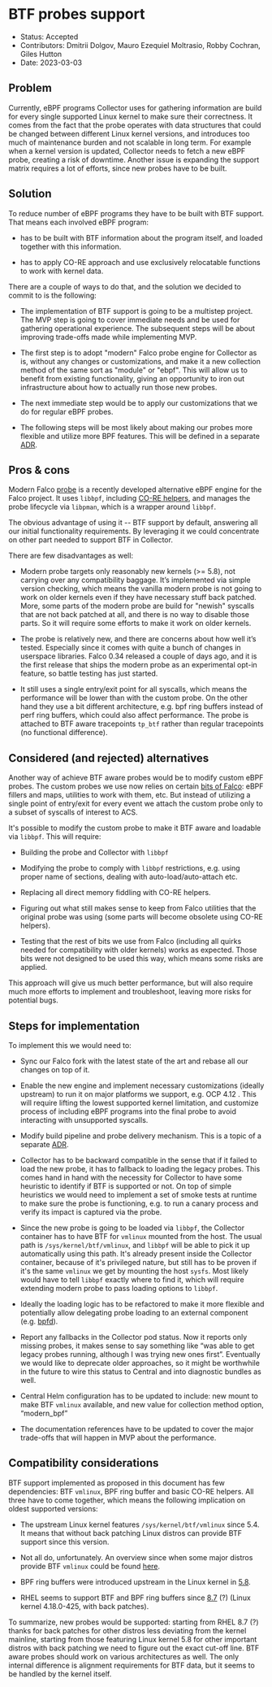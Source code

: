 # BTF probes support

- Status: Accepted
- Contributors: Dmitrii Dolgov, Mauro Ezequiel Moltrasio, Robby Cochran, Giles Hutton
- Date: 2023-03-03

## Problem

Currently, eBPF programs Collector uses for gathering information are build for
every single supported Linux kernel to make sure their correctness. It comes
from the fact that the probe operates with data structures that could be
changed between different Linux kernel versions, and introduces too much of
maintenance burden and not scalable in long term. For example when a kernel
version is updated, Collector needs to fetch a new eBPF probe, creating a risk
of downtime. Another issue is expanding the support matrix requires a lot of
efforts, since new probes have to be built.

## Solution

To reduce number of eBPF programs they have to be built with BTF support. That
means each involved eBPF program:

* has to be built with BTF information about the program itself, and loaded
  together with this information.

* has to apply CO-RE approach and use exclusively relocatable functions to work
  with kernel data.

There are a couple of ways to do that, and the solution we decided to commit to
is the following:

* The implementation of BTF support is going to be a multistep project. The
  MVP step is going to cover immediate needs and be used for gathering
  operational experience. The subsequent steps will be about improving
  trade-offs made while implementing MVP.

* The first step is to adopt "modern" Falco probe engine for Collector as is,
  without any changes or customizations, and make it a new collection method of
  the same sort as "module" or "ebpf". This will allow us to benefit from
  existing functionality, giving an opportunity to iron out infrastructure
  about how to actually run those new probes.

* The next immediate step would be to apply our customizations that we do for
  regular eBPF probes.

* The following steps will be most likely about making our probes more
  flexible and utilize more BPF features. This will be defined in a separate
  [ADR][adr-probe-delivery].

## Pros & cons

Modern Falco [probe](modern_bpf) is a recently developed alternative eBPF
engine for the Falco project. It uses `libbpf`, including [CO-RE
helpers](co-re-helpers), and manages the probe lifecycle via `libpman`, which
is a wrapper around `libbpf`.

The obvious advantage of using it -- BTF support by default, answering all our
initial functionality requirements. By leveraging it we could concentrate on
other part needed to support BTF in Collector.

There are few disadvantages as well:

* Modern probe targets only reasonably new kernels (>= 5.8), not carrying over
  any compatibility baggage. It’s implemented via simple version checking,
  which means the vanilla modern probe is not going to work on older kernels
  even if they have necessary stuff back patched. More, some parts of the
  modern probe are build for "newish" syscalls that are not back patched at
  all, and there is no way to disable those parts. So it will require some
  efforts to make it work on older kernels.

* The probe is relatively new, and there are concerns about how well it’s
  tested. Especially since it comes with quite a bunch of changes in userspace
  libraries. Falco 0.34 released a couple of days ago, and it is the first
  release that ships the modern probe as an experimental opt-in feature, so
  battle testing has just started.

* It still uses a single entry/exit point for all syscalls, which means the
  performance will be lower than with the custom probe. On the other hand they
  use a bit different architecture, e.g. bpf ring buffers instead of perf ring
  buffers, which could also affect performance. The probe is attached to BTF
  aware tracepoints `tp_btf` rather than regular tracepoints (no functional
  difference).

## Considered (and rejected) alternatives

Another way of achieve BTF aware probes would be to modify custom eBPF probes.
The custom probes we use now relies on certain [bits of Falco][regular_bpf]:
eBPF fillers and maps, utilities to work with them, etc. But instead of
utilizing a single point of entry/exit for every event we attach the custom
probe only to a subset of syscalls of interest to ACS.

It's possible to modify the custom probe to make it BTF aware and loadable via
`libbpf`. This will require:

* Building the probe and Collector with `libbpf`

* Modifying the probe to comply with `libbpf` restrictions, e.g. using proper
  name of sections, dealing with auto-load/auto-attach etc.

* Replacing all direct memory fiddling with CO-RE helpers.

* Figuring out what still makes sense to keep from Falco utilities that the
  original probe was using (some parts will become obsolete using CO-RE
  helpers).

* Testing that the rest of bits we use from Falco (including all quirks needed
  for compatibility with older kernels) works as expected. Those bits were not
  designed to be used this way, which means some risks are applied.

This approach will give us much better performance, but will also require much
more efforts to implement and troubleshoot, leaving more risks for potential
bugs.

## Steps for implementation

To implement this we would need to:

* Sync our Falco fork with the latest state of the art and rebase all our
  changes on top of it.

* Enable the new engine and implement necessary customizations (ideally
  upstream) to run it on major platforms we support, e.g. OCP 4.12 . This will
  require lifting the lowest supported kernel limitation, and customize process
  of including eBPF programs into the final probe to avoid interacting with
  unsupported syscalls.

* Modify build pipeline and probe delivery mechanism. This is a topic of a
  separate [ADR][adr-probe-delivery].

* Collector has to be backward compatible in the sense that if it failed to
  load the new probe, it has to fallback to loading the legacy probes. This
  comes hand in hand with the necessity for Collector to have some heuristic to
  identify if BTF is supported or not. On top of simple heuristics we would
  need to implement a set of smoke tests at runtime to make sure the probe is
  functioning, e.g. to run a canary process and verify its impact is captured
  via the probe.

* Since the new probe is going to be loaded via `libbpf`, the Collector container
  has to have BTF for `vmlinux` mounted from the host. The usual path is
  `/sys/kernel/btf/vmlinux`, and `libbpf` will be able to pick it up
  automatically using this path. It's already present inside the Collector
  container, because of it's privileged nature, but still has to be proven if
  it's the same `vmlinux` we get by mounting the host `sysfs`. Most likely would
  have to tell `libbpf` exactly where to find it, which will require extending
  modern probe to pass loading options to `libbpf`.

* Ideally the loading logic has to be refactored to make it more flexible and
  potentially allow delegating probe loading to an external component (e.g.
  [bpfd][bpfd]).

* Report any fallbacks in the Collector pod status. Now it reports only missing
  probes, it makes sense to say something like “was able to get legacy probes
  running, although I was trying new ones first”. Eventually we would like to
  deprecate older approaches, so it might be worthwhile in the future  to wire
  this status to Central and into diagnostic bundles as well.

* Central Helm configuration has to be updated to include: new mount to make
  BTF `vmlinux` available, and new value for collection method option,
  “modern_bpf”

* The documentation references have to be updated to cover the major trade-offs
  that will happen in MVP about the performance.

## Compatibility considerations

BTF support implemented as proposed in this document has few dependencies: BTF
`vmlinux`, BPF ring buffer and basic CO-RE helpers. All three have to come
together, which means the following implication on oldest supported versions:

* The upstream Linux kernel features `/sys/kernel/btf/vmlinux` since 5.4. It
  means that without back patching Linux distros can provide BTF support since
  this version.

* Not all do, unfortunately. An overview since when some major distros provide
  BTF `vmlinux` could be found [here][vmlinux-btf-overview].

* BPF ring buffers were introduced upstream in the Linux kernel in
  [5.8][ring-buffers].

* RHEL seems to support BTF and BPF ring buffers since [8.7][rhel-backpatch]
  (?) (Linux kernel 4.18.0-425, with back patches).

To summarize, new probes would be supported: starting from RHEL 8.7 (?) thanks
for back patches for other distros less deviating from the kernel mainline,
starting from those featuring Linux kernel 5.8 for other important distros with
back patching we need to figure out the exact cut-off line. BTF aware probes
should work on various architectures as well. The only internal difference is
alignment requirements for BTF data, but it seems to be handled by the kernel
itself.

[modern_bpf]: https://github.com/falcosecurity/libs/tree/master/driver/modern_bpf
[co-re-helpers]: https://github.com/falcosecurity/libs/blob/master/driver/modern_bpf/helpers/base/read_from_task.h#L49
[regular_bpf]: https://github.com/falcosecurity/libs/tree/master/driver/bpf
[bpfd]: https://github.com/redhat-et/bpfd/
[vmlinux-btf-overview]: https://github.com/aquasecurity/btfhub/blob/main/docs/supported-distros.md
[ring-buffers]: https://git.kernel.org/pub/scm/linux/kernel/git/torvalds/linux.git/commit/?id=457f44363a8894135c85b7a9afd2bd8196db24ab
[rhel-backpatch]: https://access.redhat.com/documentation/en-us/red_hat_enterprise_linux/8/html/8.7_release_notes/available_bpf_features
[adr-probe-delivery]: 0002-modern-probe-delivery.md
